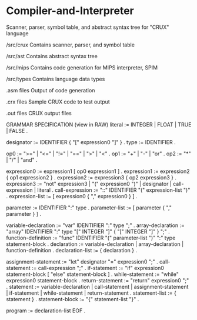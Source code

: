 # Compiler-and-Interpreter
Scanner, parser, symbol table, and abstract syntax tree for "CRUX" language

/src/crux 
Contains scanner, parser, and symbol table

/src/ast
Contains abstract syntax tree

/src/mips
Contains code generation for MIPS interpreter, SPIM

/src/types
Contains language data types

.asm files
Output of code generation

.crx files
Sample CRUX code to test output

.out files
CRUX output files

GRAMMAR SPECIFICATION (view in RAW)
literal := INTEGER | FLOAT | TRUE | FALSE .
 
designator := IDENTIFIER { "[" expression0 "]" } .
type := IDENTIFIER .
 
op0 := ">=" | "<=" | "!=" | "==" | ">" | "<" .
op1 := "+" | "-" | "or" .
op2 := "*" | "/" | "and" .
 
expression0 := expression1 [ op0 expression1 ] .
expression1 := expression2 { op1  expression2 } .
expression2 := expression3 { op2 expression3 } .
expression3 := "not" expression3
       | "(" expression0 ")"
       | designator
       | call-expression
       | literal .
call-expression := "::" IDENTIFIER "(" expression-list ")" .
expression-list := [ expression0 { "," expression0 } ] .
 
parameter := IDENTIFIER ":" type .
parameter-list := [ parameter { "," parameter } ] .
 
variable-declaration := "var" IDENTIFIER ":" type ";" .
array-declaration := "array" IDENTIFIER ":" type "[" INTEGER "]" { "[" INTEGER "]" } ";" .
function-definition := "func" IDENTIFIER "(" parameter-list ")" ":" type statement-block .
declaration := variable-declaration | array-declaration | function-definition .
declaration-list := { declaration } .
 
assignment-statement := "let" designator "=" expression0 ";" .
call-statement := call-expression ";" .
if-statement := "if" expression0 statement-block [ "else" statement-block ] .
while-statement := "while" expression0 statement-block .
return-statement := "return" expression0 ";" .
statement := variable-declaration
           | call-statement
           | assignment-statement
           | if-statement
           | while-statement
           | return-statement .
statement-list := { statement } .
statement-block := "{" statement-list "}" .
 
program := declaration-list EOF .
